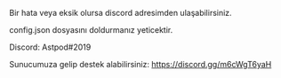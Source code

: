 Bir hata  veya eksik olursa discord adresimden ulaşabilirsiniz.

config.json dosyasını doldurmanız yeticektir.

Discord: Astpod#2019

Sunucumuza gelip destek alabilirsiniz: https://discord.gg/m6cWgT6yaH
